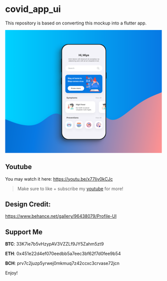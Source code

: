# covid_app_ui

This repository is based on converting this mockup into a flutter app.

![covid 19 app](assets/images/thumbnail.png?raw=true)

## Youtube
You may watch it here: https://youtu.be/x77Ijv0kCJc
>Make sure to like + subscribe my [youtube](https://www.youtube.com/channel/UCCA4f3dCsJMVBXr6gmJ5gxA?view_as=subscriber) for more!

## Design Credit:
https://www.behance.net/gallery/96438079/Profile-UI


## Support Me

**BTC**: 33K7ie7b5vHzypAV3VZZLf9JY5Zahm5zt9

**ETH**: 0x451e22d4ef070eedbb5a7eec3bf62f7d0fee9b54

**BCH**: prv7c2juzp5yrwej0mkmuq7z42ccxc3crvase72jcn 

Enjoy!
